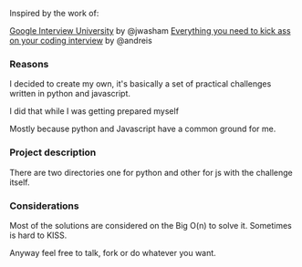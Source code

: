
Inspired by the work of:

[Google Interview University](https://github.com/jwasham/google-interview-university) by @jwasham
[Everything you need to kick ass on your coding interview](https://github.com/andreis/interview) by @andreis

### Reasons
I decided to create my own, it's basically a set of practical challenges written in python and javascript.

I did that while I was getting prepared myself

Mostly because python and Javascript have a common ground for me.



### Project description

There are two directories one for python and other for js with the challenge itself.


### Considerations

Most of the solutions are considered on the Big O(n) to solve it. Sometimes is hard to KISS.

Anyway feel free to talk, fork or do whatever you want.
